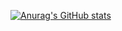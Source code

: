 [![Anurag's GitHub stats](https://github-readme-stats.vercel.app/api?username=nicklascode)](https://github.com/nicklascode/github-readme-stats)
